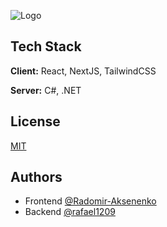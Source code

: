 
![Logo](https://i.ibb.co/DD5Z7PTJ/Logo.png)




## Tech Stack

**Client:** React, NextJS, TailwindCSS

**Server:** C#, .NET


## License

[MIT](https://choosealicense.com/licenses/mit/)


## Authors

- Frontend [@Radomir-Aksenenko](https://github.com/Radomir-Aksenenko)
- Backend [@rafael1209](https://github.com/rafael1209)

